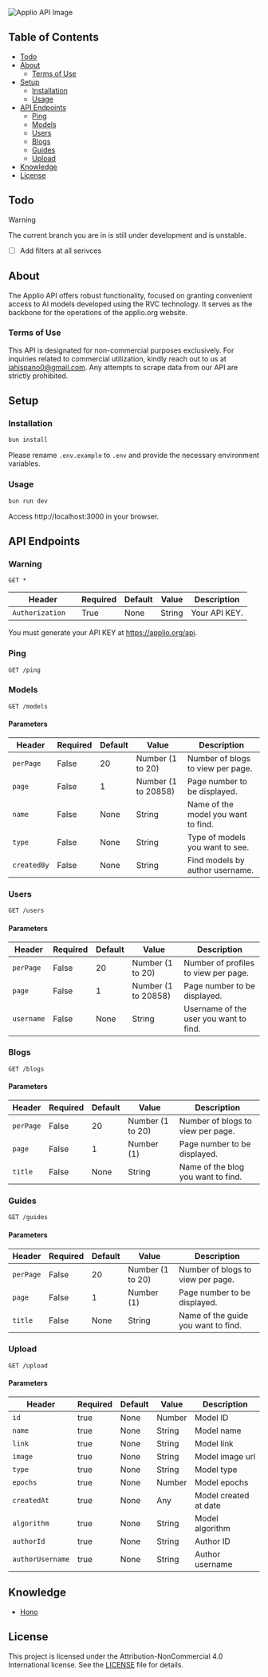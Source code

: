 ![Applio API Image](https://github.com/IAHispano/Applio-API/assets/133521603/a938534e-1335-4d3f-919f-83fca6c301a9)

## Table of Contents

- [Todo](#todo)
- [About](#about)
  - [Terms of Use](#terms-of-use)
- [Setup](#setup)
  - [Installation](#installation)
  - [Usage](#usage)
- [API Endpoints](#api-endpoints)
  - [Ping](#ping)
  - [Models](#models)
  - [Users](#users)
  - [Blogs](#blogs)
  - [Guides](#guides)
  - [Upload](#upload)
- [Knowledge](#knowledge)
- [License](#license)

## Todo

> [!WARNING]
> The current branch you are in is still under development and is unstable.

- [ ] Add filters at all serivces

## About

The Applio API offers robust functionality, focused on granting convenient access to AI models developed using the RVC technology. It serves as the backbone for the operations of the applio.org website.

### Terms of Use

This API is designated for non-commercial purposes exclusively. For inquiries related to commercial utilization, kindly reach out to us at [iahispano0@gmail.com](mailto:iahispano0@gmail.com). Any attempts to scrape data from our API are strictly prohibited.

## Setup

### Installation

```sh
bun install
```

Please rename `.env.example` to `.env` and provide the necessary environment variables.

### Usage

```sh
bun run dev
```

Access http://localhost:3000 in your browser.

## API Endpoints

### Warning

```http
GET *
```

| Header | Required | Default | Value | Description |
| ------ | -------- | ------- | ----- | ----------- |
| `Authorization  ` | True    | None      | String | Your API KEY. |

You must generate your API KEY at https://applio.org/api.

### Ping

```http
GET /ping
```

### Models

```http
GET /models
```

#### Parameters


| Header | Required | Default | Value | Description |
| ------ | -------- | ------- | ----- | ----------- |
| `perPage  ` | False    | 20      | Number (1 to 20) | Number of blogs to view per page. |
| `page`    | False    | 1       | Number (1 to 20858) | Page number to be displayed.         |
| `name`    | False    | None       | String | Name of the model you want to find.         |
| `type`    | False    | None       | String | Type of models you want to see.        |
| `createdBy`    | False    | None       | String | Find models by author username.        |

### Users

```http
GET /users
```

#### Parameters

| Header     | Required | Default | Value               | Description                            |
| ---------- | -------- | ------- | ------------------- | -------------------------------------- |
| `perPage`  | False    | 20      | Number (1 to 20)    | Number of profiles to view per page.   |
| `page`     | False    | 1       | Number (1 to 20858) | Page number to be displayed.           |
| `username` | False    | None    | String              | Username of the user you want to find. |

### Blogs

```http
GET /blogs
```

#### Parameters

| Header    | Required | Default | Value            | Description                        |
| --------- | -------- | ------- | ---------------- | ---------------------------------- |
| `perPage` | False    | 20      | Number (1 to 20) | Number of blogs to view per page.  |
| `page`    | False    | 1       | Number (1)       | Page number to be displayed.       |
| `title`   | False    | None    | String           | Name of the blog you want to find. |

### Guides

```http
GET /guides
```

#### Parameters

| Header    | Required | Default | Value            | Description                         |
| --------- | -------- | ------- | ---------------- | ----------------------------------- |
| `perPage` | False    | 20      | Number (1 to 20) | Number of blogs to view per page.   |
| `page`    | False    | 1       | Number (1)       | Page number to be displayed.        |
| `title`   | False    | None    | String           | Name of the guide you want to find. |

### Upload

```http
GET /upload
```

#### Parameters

| Header           | Required | Default | Value  | Description           |
| ---------------- | -------- | ------- | ------ | --------------------- |
| `id`             | true     | None    | Number | Model ID              |
| `name`           | true     | None    | String | Model name            |
| `link`           | true     | None    | String | Model link            |
| `image`          | true     | None    | String | Model image url       |
| `type`           | true     | None    | String | Model type            |
| `epochs`         | true     | None    | Number | Model epochs          |
| `createdAt`      | true     | None    | Any    | Model created at date |
| `algorithm`      | true     | None    | String | Model algorithm       |
| `authorId`       | true     | None    | String | Author ID             |
| `authorUsername` | true     | None    | String | Author username       |

## Knowledge

- [Hono](https://github.com/honojs/hono)

## License

This project is licensed under the Attribution-NonCommercial 4.0 International license. See the [LICENSE](./LICENSE) file for details.
